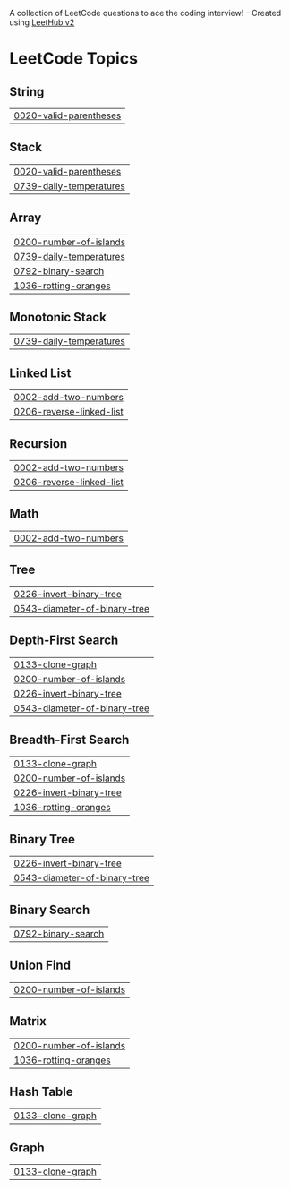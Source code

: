 A collection of LeetCode questions to ace the coding interview! - Created using [LeetHub v2](https://github.com/arunbhardwaj/LeetHub-2.0)
<!---LeetCode Topics Start-->
# LeetCode Topics
## String
|  |
| ------- |
| [0020-valid-parentheses](https://github.com/Amansingh16032/Code-tracking/tree/master/0020-valid-parentheses) |
## Stack
|  |
| ------- |
| [0020-valid-parentheses](https://github.com/Amansingh16032/Code-tracking/tree/master/0020-valid-parentheses) |
| [0739-daily-temperatures](https://github.com/Amansingh16032/Code-tracking/tree/master/0739-daily-temperatures) |
## Array
|  |
| ------- |
| [0200-number-of-islands](https://github.com/Amansingh16032/Code-tracking/tree/master/0200-number-of-islands) |
| [0739-daily-temperatures](https://github.com/Amansingh16032/Code-tracking/tree/master/0739-daily-temperatures) |
| [0792-binary-search](https://github.com/Amansingh16032/Code-tracking/tree/master/0792-binary-search) |
| [1036-rotting-oranges](https://github.com/Amansingh16032/Code-tracking/tree/master/1036-rotting-oranges) |
## Monotonic Stack
|  |
| ------- |
| [0739-daily-temperatures](https://github.com/Amansingh16032/Code-tracking/tree/master/0739-daily-temperatures) |
## Linked List
|  |
| ------- |
| [0002-add-two-numbers](https://github.com/Amansingh16032/Code-tracking/tree/master/0002-add-two-numbers) |
| [0206-reverse-linked-list](https://github.com/Amansingh16032/Code-tracking/tree/master/0206-reverse-linked-list) |
## Recursion
|  |
| ------- |
| [0002-add-two-numbers](https://github.com/Amansingh16032/Code-tracking/tree/master/0002-add-two-numbers) |
| [0206-reverse-linked-list](https://github.com/Amansingh16032/Code-tracking/tree/master/0206-reverse-linked-list) |
## Math
|  |
| ------- |
| [0002-add-two-numbers](https://github.com/Amansingh16032/Code-tracking/tree/master/0002-add-two-numbers) |
## Tree
|  |
| ------- |
| [0226-invert-binary-tree](https://github.com/Amansingh16032/Code-tracking/tree/master/0226-invert-binary-tree) |
| [0543-diameter-of-binary-tree](https://github.com/Amansingh16032/Code-tracking/tree/master/0543-diameter-of-binary-tree) |
## Depth-First Search
|  |
| ------- |
| [0133-clone-graph](https://github.com/Amansingh16032/Code-tracking/tree/master/0133-clone-graph) |
| [0200-number-of-islands](https://github.com/Amansingh16032/Code-tracking/tree/master/0200-number-of-islands) |
| [0226-invert-binary-tree](https://github.com/Amansingh16032/Code-tracking/tree/master/0226-invert-binary-tree) |
| [0543-diameter-of-binary-tree](https://github.com/Amansingh16032/Code-tracking/tree/master/0543-diameter-of-binary-tree) |
## Breadth-First Search
|  |
| ------- |
| [0133-clone-graph](https://github.com/Amansingh16032/Code-tracking/tree/master/0133-clone-graph) |
| [0200-number-of-islands](https://github.com/Amansingh16032/Code-tracking/tree/master/0200-number-of-islands) |
| [0226-invert-binary-tree](https://github.com/Amansingh16032/Code-tracking/tree/master/0226-invert-binary-tree) |
| [1036-rotting-oranges](https://github.com/Amansingh16032/Code-tracking/tree/master/1036-rotting-oranges) |
## Binary Tree
|  |
| ------- |
| [0226-invert-binary-tree](https://github.com/Amansingh16032/Code-tracking/tree/master/0226-invert-binary-tree) |
| [0543-diameter-of-binary-tree](https://github.com/Amansingh16032/Code-tracking/tree/master/0543-diameter-of-binary-tree) |
## Binary Search
|  |
| ------- |
| [0792-binary-search](https://github.com/Amansingh16032/Code-tracking/tree/master/0792-binary-search) |
## Union Find
|  |
| ------- |
| [0200-number-of-islands](https://github.com/Amansingh16032/Code-tracking/tree/master/0200-number-of-islands) |
## Matrix
|  |
| ------- |
| [0200-number-of-islands](https://github.com/Amansingh16032/Code-tracking/tree/master/0200-number-of-islands) |
| [1036-rotting-oranges](https://github.com/Amansingh16032/Code-tracking/tree/master/1036-rotting-oranges) |
## Hash Table
|  |
| ------- |
| [0133-clone-graph](https://github.com/Amansingh16032/Code-tracking/tree/master/0133-clone-graph) |
## Graph
|  |
| ------- |
| [0133-clone-graph](https://github.com/Amansingh16032/Code-tracking/tree/master/0133-clone-graph) |
<!---LeetCode Topics End-->